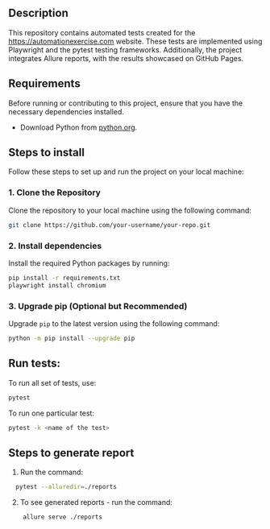 ## Description

This repository contains automated tests created for the https://automationexercise.com website. 
These tests are implemented using Playwright and the pytest testing frameworks. 
Additionally, the project integrates Allure reports, with the results showcased on GitHub Pages.

## Requirements
Before running or contributing to this project, ensure that you have the necessary dependencies installed.

- Download Python from [python.org](https://www.python.org/downloads/).

## Steps to install
Follow these steps to set up and run the project on your local machine:

### 1. Clone the Repository

Clone the repository to your local machine using the following command:

```bash
git clone https://github.com/your-username/your-repo.git
```

### 2. Install dependencies
Install the required Python packages by running:

```bash
pip install -r requirements.txt
playwright install chromium
```

### 3. Upgrade pip (Optional but Recommended)

Upgrade `pip` to the latest version using the following command:

```bash
python -m pip install --upgrade pip
```

## Run tests:
To run all set of tests, use:
```bash
pytest
```

To run one particular test:
```bash
pytest -k <name of the test>
```

## Steps to generate report
1. Run the command:
```bash
  pytest --alluredir=./reports
```

2. To see generated reports - run the command:
```bash
    allure serve ./reports
``` 